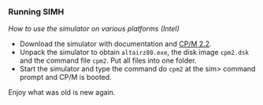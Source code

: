 ### Running SIMH

_How to use the simulator on various platforms (Intel)_

* Download the simulator with documentation and [CP/M 2.2](/software/SIMH/cpm2.zip).
* Unpack the simulator to obtain `altairz80.exe`, the disk image `cpm2.dsk` and the command file `cpm2`. Put all files into one folder.
* Start the simulator and type the command do `cpm2` at the sim> command prompt and CP/M is booted.

Enjoy what was old is new again.